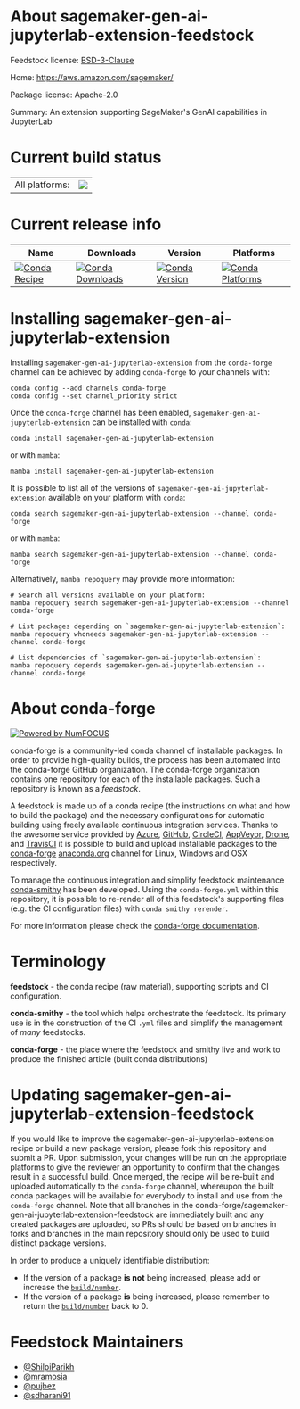 About sagemaker-gen-ai-jupyterlab-extension-feedstock
=====================================================

Feedstock license: [BSD-3-Clause](https://github.com/conda-forge/sagemaker-gen-ai-jupyterlab-extension-feedstock/blob/main/LICENSE.txt)

Home: https://aws.amazon.com/sagemaker/

Package license: Apache-2.0

Summary: An extension supporting SageMaker's GenAI capabilities in JupyterLab

Current build status
====================


<table><tr><td>All platforms:</td>
    <td>
      <a href="https://dev.azure.com/conda-forge/feedstock-builds/_build/latest?definitionId=26211&branchName=main">
        <img src="https://dev.azure.com/conda-forge/feedstock-builds/_apis/build/status/sagemaker-gen-ai-jupyterlab-extension-feedstock?branchName=main">
      </a>
    </td>
  </tr>
</table>

Current release info
====================

| Name | Downloads | Version | Platforms |
| --- | --- | --- | --- |
| [![Conda Recipe](https://img.shields.io/badge/recipe-sagemaker--gen--ai--jupyterlab--extension-green.svg)](https://anaconda.org/conda-forge/sagemaker-gen-ai-jupyterlab-extension) | [![Conda Downloads](https://img.shields.io/conda/dn/conda-forge/sagemaker-gen-ai-jupyterlab-extension.svg)](https://anaconda.org/conda-forge/sagemaker-gen-ai-jupyterlab-extension) | [![Conda Version](https://img.shields.io/conda/vn/conda-forge/sagemaker-gen-ai-jupyterlab-extension.svg)](https://anaconda.org/conda-forge/sagemaker-gen-ai-jupyterlab-extension) | [![Conda Platforms](https://img.shields.io/conda/pn/conda-forge/sagemaker-gen-ai-jupyterlab-extension.svg)](https://anaconda.org/conda-forge/sagemaker-gen-ai-jupyterlab-extension) |

Installing sagemaker-gen-ai-jupyterlab-extension
================================================

Installing `sagemaker-gen-ai-jupyterlab-extension` from the `conda-forge` channel can be achieved by adding `conda-forge` to your channels with:

```
conda config --add channels conda-forge
conda config --set channel_priority strict
```

Once the `conda-forge` channel has been enabled, `sagemaker-gen-ai-jupyterlab-extension` can be installed with `conda`:

```
conda install sagemaker-gen-ai-jupyterlab-extension
```

or with `mamba`:

```
mamba install sagemaker-gen-ai-jupyterlab-extension
```

It is possible to list all of the versions of `sagemaker-gen-ai-jupyterlab-extension` available on your platform with `conda`:

```
conda search sagemaker-gen-ai-jupyterlab-extension --channel conda-forge
```

or with `mamba`:

```
mamba search sagemaker-gen-ai-jupyterlab-extension --channel conda-forge
```

Alternatively, `mamba repoquery` may provide more information:

```
# Search all versions available on your platform:
mamba repoquery search sagemaker-gen-ai-jupyterlab-extension --channel conda-forge

# List packages depending on `sagemaker-gen-ai-jupyterlab-extension`:
mamba repoquery whoneeds sagemaker-gen-ai-jupyterlab-extension --channel conda-forge

# List dependencies of `sagemaker-gen-ai-jupyterlab-extension`:
mamba repoquery depends sagemaker-gen-ai-jupyterlab-extension --channel conda-forge
```


About conda-forge
=================

[![Powered by
NumFOCUS](https://img.shields.io/badge/powered%20by-NumFOCUS-orange.svg?style=flat&colorA=E1523D&colorB=007D8A)](https://numfocus.org)

conda-forge is a community-led conda channel of installable packages.
In order to provide high-quality builds, the process has been automated into the
conda-forge GitHub organization. The conda-forge organization contains one repository
for each of the installable packages. Such a repository is known as a *feedstock*.

A feedstock is made up of a conda recipe (the instructions on what and how to build
the package) and the necessary configurations for automatic building using freely
available continuous integration services. Thanks to the awesome service provided by
[Azure](https://azure.microsoft.com/en-us/services/devops/), [GitHub](https://github.com/),
[CircleCI](https://circleci.com/), [AppVeyor](https://www.appveyor.com/),
[Drone](https://cloud.drone.io/welcome), and [TravisCI](https://travis-ci.com/)
it is possible to build and upload installable packages to the
[conda-forge](https://anaconda.org/conda-forge) [anaconda.org](https://anaconda.org/)
channel for Linux, Windows and OSX respectively.

To manage the continuous integration and simplify feedstock maintenance
[conda-smithy](https://github.com/conda-forge/conda-smithy) has been developed.
Using the ``conda-forge.yml`` within this repository, it is possible to re-render all of
this feedstock's supporting files (e.g. the CI configuration files) with ``conda smithy rerender``.

For more information please check the [conda-forge documentation](https://conda-forge.org/docs/).

Terminology
===========

**feedstock** - the conda recipe (raw material), supporting scripts and CI configuration.

**conda-smithy** - the tool which helps orchestrate the feedstock.
                   Its primary use is in the construction of the CI ``.yml`` files
                   and simplify the management of *many* feedstocks.

**conda-forge** - the place where the feedstock and smithy live and work to
                  produce the finished article (built conda distributions)


Updating sagemaker-gen-ai-jupyterlab-extension-feedstock
========================================================

If you would like to improve the sagemaker-gen-ai-jupyterlab-extension recipe or build a new
package version, please fork this repository and submit a PR. Upon submission,
your changes will be run on the appropriate platforms to give the reviewer an
opportunity to confirm that the changes result in a successful build. Once
merged, the recipe will be re-built and uploaded automatically to the
`conda-forge` channel, whereupon the built conda packages will be available for
everybody to install and use from the `conda-forge` channel.
Note that all branches in the conda-forge/sagemaker-gen-ai-jupyterlab-extension-feedstock are
immediately built and any created packages are uploaded, so PRs should be based
on branches in forks and branches in the main repository should only be used to
build distinct package versions.

In order to produce a uniquely identifiable distribution:
 * If the version of a package **is not** being increased, please add or increase
   the [``build/number``](https://docs.conda.io/projects/conda-build/en/latest/resources/define-metadata.html#build-number-and-string).
 * If the version of a package **is** being increased, please remember to return
   the [``build/number``](https://docs.conda.io/projects/conda-build/en/latest/resources/define-metadata.html#build-number-and-string)
   back to 0.

Feedstock Maintainers
=====================

* [@ShilpiParikh](https://github.com/ShilpiParikh/)
* [@mramosja](https://github.com/mramosja/)
* [@pujbez](https://github.com/pujbez/)
* [@sdharani91](https://github.com/sdharani91/)

